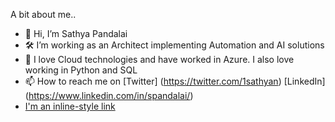 A bit about me..
- 👋 Hi, I’m Sathya Pandalai
- 🛠 I’m working as an Architect implementing Automation and AI solutions 
- 💖 I love Cloud technologies and have worked in Azure. I also love working in Python and SQL 
- 📫 How to reach me on 
      [Twitter] (https://twitter.com/1sathyan)
      [LinkedIn] (https://www.linkedin.com/in/spandalai/)
- [I'm an inline-style link](https://www.google.com)

<!---
spandalai26/spandalai26 is a ✨ special ✨ repository because its `README.md` (this file) appears on your GitHub profile.
You can click the Preview link to take a look at your changes.
--->

